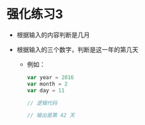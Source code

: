 # 强化练习3

- 根据输入的内容判断是几月

- 根据输入的三个数字，判断是这一年的第几天

  - 例如：

    ```javascript
    var year = 2016
    var month = 2
    var day = 11

    // 逻辑代码

    // 输出是第 42 天
    ```


